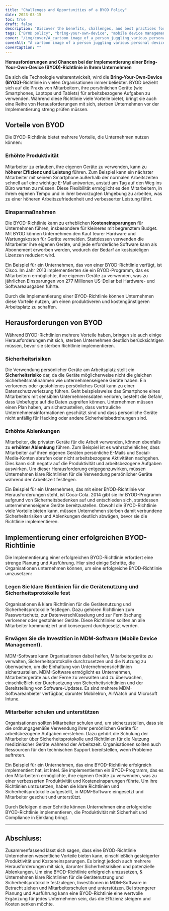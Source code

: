 ```yaml
---
title: "Challenges and Opportunities of a BYOD Policy"
date: 2023-03-15
toc: true
draft: false
description: "Discover the benefits, challenges, and best practices for implementing a BYOD policy in your organization."
tags: ["BYOD policy", "bring-your-own-device", "mobile device management", "productivity", "security risks", "cost savings", "employee training", "security protocols", "data encryption", "technical support", "work-related tasks", "job satisfaction", "company policies", "remote wiping", "MDM software", "employee devices", "security measures", "device usage", "compliance", "appropriate use"]
cover: "/img/cover/A_cartoon_image_of_a_person_juggling_various_personal_device.png"
coverAlt: "A cartoon image of a person juggling various personal devices (laptop, smartphone, tablet) and work-related items (documents, coffee cup)"
coverCaption: ""
---
```


 **Herausforderungen und Chancen bei der Implementierung einer Bring-Your-Own-Device (BYOD)-Richtlinie in Ihrem Unternehmen**  Da sich die Technologie weiterentwickelt, wird die **Bring-Your-Own-Device (BYOD)**-Richtlinie in vielen Organisationen immer beliebter. BYOD bezieht sich auf die Praxis von Mitarbeitern, ihre persönlichen Geräte (wie Smartphones, Laptops und Tablets) für arbeitsbezogene Aufgaben zu verwenden. Während diese Richtlinie viele Vorteile bietet, bringt sie auch eine Reihe von Herausforderungen mit sich, sterben Unternehmen vor der Implementierung streng prüfen müssen.  ## Vorteile von BYOD  Die BYOD-Richtlinie bietet mehrere Vorteile, die Unternehmen nutzen können:  ### Erhöhte Produktivität Mitarbeiter zu erlauben, ihre eigenen Geräte zu verwenden, kann zu **höherer Effizienz und Leistung** führen. Zum Beispiel kann ein nächster Mitarbeiter mit seinem Smartphone außerhalb der normalen Arbeitszeiten schnell auf eine wichtige E-Mail antworten, anstatt am Tag auf den Weg ins Büro warten zu müssen. Diese Flexibilität ermöglicht es den Mitarbeitern, in ihrem eigenen Tempo und in ihrer bevorzugten Umgebung zu arbeiten, was zu einer höheren Arbeitszufriedenheit und verbesserter Leistung führt.  ### Einsparmaßnahmen Die BYOD-Richtlinie kann zu erheblichen **Kosteneinsparungen** für Unternehmen führen, insbesondere für kleineres mit begrenztem Budget. Mit BYOD können Unternehmen den Kauf teurer Hardware und Wartungskosten für Geräte vermeiden. Stattdessen verwenden die Mitarbeiter ihre eigenen Geräte, und jede erforderliche Software kann als Abonnement erworben werden, wodurch der Bedarf an kostspieligen Lizenzen reduziert wird.  Ein Beispiel für ein Unternehmen, das von einer BYOD-Richtlinie verfügt, ist Cisco. Im Jahr 2013 implementierten sie ein BYOD-Programm, das es Mitarbeitern ermöglichte, ihre eigenen Geräte zu verwenden, was zu jährlichen Einsparungen von 277 Millionen US-Dollar bei Hardware- und Softwareausgaben führte.  Durch die Implementierung einer BYOD-Richtlinie können Unternehmen diese Vorteile nutzen, um einen produktiveren und kostengünstigeren Arbeitsplatz zu schaffen.  ## Herausforderungen von BYOD  Während BYOD-Richtlinien mehrere Vorteile haben, bringen sie auch einige Herausforderungen mit sich, sterben Unternehmen deutlich berücksichtigen müssen, bevor sie sterben Richtlinie implementieren.  ### Sicherheitsrisiken Die Verwendung persönlicher Geräte am Arbeitsplatz stellt ein **Sicherheitsrisiko** dar, da die Geräte möglicherweise nicht die gleichen Sicherheitsmaßnahmen wie unternehmenseigene Geräte haben. Ein verlorenes oder gestohlenes persönliches Gerät kann zu einer Datenschutzverletzung führen. Geht beispielsweise das Smartphone eines Mitarbeiters mit sensiblen Unternehmensdaten verloren, besteht die Gefahr, dass Unbefugte auf die Daten zugreifen können. Unternehmen müssen einen Plan haben, um sicherzustellen, dass vertrauliche Unternehmensinformationen geschützt sind und dass persönliche Geräte nicht anfällig für Hacking oder andere Sicherheitsbedrohungen sind.  ### Erhöhte Ablenkungen Mitarbeiter, die privaten Geräte für die Arbeit verwenden, können ebenfalls zu **erhöhter Ablenkung** führen. Zum Beispiel ist es wahrscheinlicher, dass Mitarbeiter auf ihren eigenen Geräten persönliche E-Mails und Social-Media-Konten abrufen oder nicht arbeitsbezogene Aktivitäten nachgehen. Dies kann sich negativ auf die Produktivität und arbeitsbezogene Aufgaben auswirken. Um dieser Herausforderung entgegenzuwirken, müssen Unternehmen klare Richtlinien für die Verwendung persönlicher Geräte während der Arbeitszeit festlegen.  Ein Beispiel für ein Unternehmen, das mit einer BYOD-Richtlinie vor Herausforderungen steht, ist Coca-Cola. 2014 gibt sie ihr BYOD-Programm aufgrund von Sicherheitsbedenken auf und entschieden sich, stattdessen unternehmenseigene Geräte bereitzustellen. Obwohl die BYOD-Richtlinie viele Vorteile bieten kann, müssen Unternehmen sterben damit verbundene Sicherheitsrisiken und Ablenkungen deutlich abwägen, bevor sie die Richtlinie implementieren.  ## Implementierung einer erfolgreichen BYOD-Richtlinie  Die Implementierung einer erfolgreichen BYOD-Richtlinie erfordert eine strenge Planung und Ausführung. Hier sind einige Schritte, die Organisationen unternehmen können, um eine erfolgreiche BYOD-Richtlinie umzusetzen:  ### Legen Sie klare Richtlinien für die Gerätenutzung und Sicherheitsprotokolle fest Organisationen & klare Richtlinien für die Gerätenutzung und Sicherheitsprotokolle festlegen. Dazu gehören Richtlinien zum Passwortschutz, zur Datenverschlüsselung und zur Fernlöschung verlorener oder gestohlener Geräte. Diese Richtlinien sollten an alle Mitarbeiter kommuniziert und konsequent durchgesetzt werden.  ### Erwägen Sie die Investition in MDM-Software (Mobile Device Management). MDM-Software kann Organisationen dabei helfen, Mitarbeitergeräte zu verwalten, Sicherheitsprotokolle durchzusetzen und die Nutzung zu überwachen, um die Einhaltung von Unternehmensrichtlinien sicherzustellen. MDM-Software ermöglicht es Unternehmen, Mitarbeitergeräte aus der Ferne zu verwalten und zu überwachen, einschließlich der Durchsetzung von Sicherheitsrichtlinien und der Bereitstellung von Software-Updates. Es sind mehrere MDM-Softwareanbieter verfügbar, darunter MobileIron, AirWatch und Microsoft Intune.  ### Mitarbeiter schulen und unterstützen Organisationen sollten Mitarbeiter schulen und, um sicherzustellen, dass sie die ordnungsgemäße Verwendung ihrer persönlichen Geräte für arbeitsbezogene Aufgaben verstehen. Dazu gehört die Schulung der Mitarbeiter über Sicherheitsprotokolle und Richtlinien für die Nutzung medizinischer Geräte während der Arbeitszeit. Organisationen sollten auch Ressourcen für den technischen Support bereitstellen, wenn Probleme auftreten.  Ein Beispiel für ein Unternehmen, das eine BYOD-Richtlinie erfolgreich implementiert hat, ist Intel. Sie implementierten ein BYOD-Programm, das es den Mitarbeitern ermöglichte, ihre eigenen Geräte zu verwenden, was zu einer verbesserten Produktivität und Kosteneinsparungen führte. Um ihre Richtlinien umzusetzen, haben sie klare Richtlinien und Sicherheitsprotokolle aufgestellt, in MDM-Software eingesetzt und Mitarbeiter geschult und unterstützt.  Durch Befolgen dieser Schritte können Unternehmen eine erfolgreiche BYOD-Richtlinie implementieren, die Produktivität mit Sicherheit und Compliance in Einklang bringt.  ______  ## Abschluss: Zusammenfassend lässt sich sagen, dass eine BYOD-Richtlinie Unternehmen wesentliche Vorteile bieten kann, einschließlich gesteigerter Produktivität und Kosteneinsparungen. Es bringt jedoch auch mehrere Herausforderungen mit sich, darunter Sicherheitsrisiken und potenzielle Ablenkungen. Um eine BYOD-Richtlinie erfolgreich umzusetzen, & Unternehmen klare Richtlinien für die Gerätenutzung und Sicherheitsprotokolle festzulegen, Investitionen in MDM-Software in Betracht ziehen und Mitarbeiterschulen und unterstützen. Bei strengerer Planung und Ausführung kann eine BYOD-Richtlinie eine wertvolle Ergänzung für jedes Unternehmen sein, das die Effizienz steigern und Kosten senken möchte.